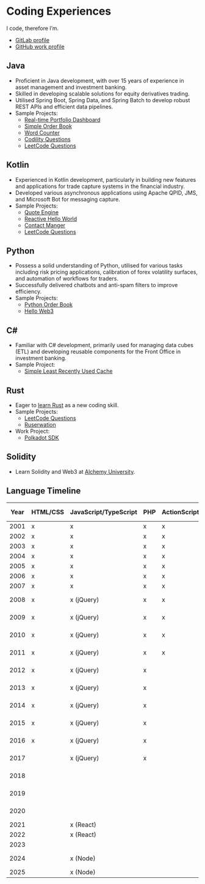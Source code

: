 # Coding Experiences

I code, therefore I’m.

- [GitLab profile](https://gitlab.com/rkfcheung)
- [GitHub work profile](https://github.com/raymondkfcheung)

## Java

- Proficient in Java development, with over 15 years of experience in asset management and investment banking.
- Skilled in developing scalable solutions for equity derivatives trading.
- Utilised Spring Boot, Spring Data, and Spring Batch to develop robust REST APIs and efficient data pipelines.
- Sample Projects:
  - [Real-time Portfolio Dashboard](https://github.com/rkfcheung/java-rm-portfolio)
  - [Simple Order Book](https://gitlab.com/rkfcheung/simple-order-book)
  - [Word Counter](https://github.com/rkfcheung/word-counter-java)
  - [Codility Questions](https://github.com/rkfcheung/coding/tree/main/src/main/java/com/rkfcheung/codility)
  - [LeetCode Questions](https://github.com/rkfcheung/coding/tree/main/src/main/java/com/rkfcheung/leetcode)

## Kotlin

- Experienced in Kotlin development, particularly in building new features and applications for trade capture systems in
  the financial industry.
- Developed various asynchronous applications using Apache QPID, JMS, and Microsoft Bot for messaging capture.
- Sample Projects:
  - [Quote Engine](https://gitlab.com/rkfcheung/quote-engine)
  - [Reactive Hello World](https://github.com/rkfcheung/reactive-hello)
  - [Contact Manger](https://github.com/rkfcheung/kotlin-contact-manager)
  - [LeetCode Questions](https://github.com/rkfcheung/coding/tree/main/src/main/kotlin/com/rkfcheung/leetcode)

## Python

- Possess a solid understanding of Python, utilised for various tasks including risk pricing applications, calibration
  of forex volatility surfaces, and automation of workflows for traders.
- Successfully delivered chatbots and anti-spam filters to improve efficiency.
- Sample Projects:
  - [Python Order Book](https://gitlab.com/rkfcheung/python-order-book)
  - [Hello Web3](https://github.com/rkfcheung/hello-web3)

## C#

- Familiar with C# development, primarily used for managing data cubes (ETL) and developing reusable components for the
  Front Office in investment banking.
- Sample Project:
  - [Simple Least Recently Used Cache](https://github.com/rkfcheung/SimpleLruCache)

## Rust

- Eager to [learn Rust](src/main/rust/README.md) as a new coding skill.
- Sample Projects:
  - [LeetCode Questions](https://github.com/rkfcheung/coding/tree/main/src/main/rust/src/leetcode)
  - [Ruserwation](https://github.com/rkfcheung/ruserwation)
- Work Project:
  - [Polkadot SDK](https://github.com/raymondkfcheung/polkadot-sdk)

## Solidity

- Learn Solidity and Web3 at [Alchemy University](https://www.alchemy.com/university/courses).

## Language Timeline

| Year | HTML/CSS | JavaScript/TypeScript | PHP | ActionScript | C   | Java | Shell          | SQL              | VB.NET/VBA | C++ | MATLAB | C#  | ColdFusion | Python | Objective-C | R   | Swift | Lua | Kotlin | Rust | Solidity |
| ---- | -------- | ---------- | --- | ------------ | --- | ---- | -------------- | ---------------- | ---------- | --- | ------ | --- | ---------- | ------ | ----------- | --- | ----- | --- | ------ | ---- | -------- |
| 2001 | x        | x          | x   | x            | x   | x    | x (Bourne)     |                  |            |     |        |     |            |        |             |     |       |     |        |      |          |
| 2002 | x        | x          | x   | x            | x   | x    | x (Bourne)     | x (MySQL)        | x          | x   |        |     |            |        |             |     |       |     |        |      |          |
| 2003 | x        | x          | x   | x            | x   | x    | x (Bourne)     | x (MySQL)        | x          | x   |        |     |            |        |             |     |       |     |        |      |          |
| 2004 | x        | x          | x   | x            | x   | x    | x (Bourne)     | x (MySQL)        |            |     | x      |     |            |        |             |     |       |     |        |      |          |
| 2005 | x        | x          | x   | x            | x   |      | x (DCL)        | x (Oracle)       |            | x   | x      |     |            |        |             |     |       |     |        |      |          |
| 2006 | x        | x          | x   | x            | x   | x    | x (Korn)       | x (Oracle)       |            |     |        |     |            |        |             |     |       |     |        |      |          |
| 2007 | x        | x          | x   | x            |     | x    | x (Korn)       | x (Oracle)       |            |     |        | x   |            |        |             |     |       |     |        |      |          |
| 2008 | x        | x (jQuery) | x   | x            |     |      | x (PowerShell) | x (MSSQL)        | x          | x   |        | x   | x          | x      |             |     |       |     |        |      |          |
| 2009 | x        | x (jQuery) | x   | x            |     |      | x (PowerShell) | x (MSSQL)        | x          |     |        | x   | x          | x      |             |     |       |     |        |      |          |
| 2010 | x        | x (jQuery) | x   | x            |     |      | x (PowerShell) | x (MSSQL)        | x          |     |        | x   | x          | x      |             |     |       |     |        |      |          |
| 2011 | x        | x (jQuery) | x   | x            |     |      | x (PowerShell) | x (MSSQL)        | x          |     |        | x   | x          | x      | x           |     |       |     |        |      |          |
| 2012 | x        | x (jQuery) | x   |              |     |      | x (PowerShell) | x (MSSQL)        | x          |     | x      | x   | x          | x      | x           | x   |       |     |        |      |          |
| 2013 | x        | x (jQuery) | x   |              |     |      | x (PowerShell) | x (MSSQL)        | x          |     | x      | x   | x          |        | x           | x   |       |     |        |      |          |
| 2014 | x        | x (jQuery) | x   |              |     | x    | x (PowerShell) | x (MSSQL)        | x          |     | x      | x   | x          |        | x           | x   | x     |     |        |      |          |
| 2015 | x        | x (jQuery) | x   |              |     | x    | x (PowerShell) | x (MSSQL+MySQL)  | x          |     |        |     | x          |        |             |     |       |     |        |      |          |
| 2016 | x        | x (jQuery) | x   |              |     | x    | x (PowerShell) | x (MSSQL+MySQL)  |            |     |        |     | x          |        |             |     |       | x   |        |      |          |
| 2017 |          | x (jQuery) | x   |              |     | x    | x (Bash)       | x (MySQL+Oracle) |            |     |        | x   |            | x      |             |     |       | x   |        |      |          |
| 2018 |          |            |     |              |     | x    | x (Bash)       | x (MSSQL+Oracle) | x          |     |        | x   |            | x      |             | x   |       | x   |        |      |          |
| 2019 |          |            |     |              |     | x    | x (Bash)       | x (MSSQL+Oracle) | x          |     |        | x   |            | x      |             |     |       |     | x      |      |          |
| 2020 |          |            |     |              |     | x    | x (Bash)       | x (MSSQL+Oracle) | x          |     |        | x   |            | x      |             |     |       |     | x      |      |          |
| 2021 |          | x (React)  |     |              |     | x    | x (Bash)       | x (PostgreSQL)   |            |     |        |     |            | x      |             |     |       |     | x      |      |          |
| 2022 |          | x (React)  |     |              |     | x    | x (Bash)       | x (PostgreSQL)   |            |     |        |     |            | x      |             |     |       |     | x      |      |          |
| 2023 |          |            |     |              |     | x    | x (Bash)       | x (Oracle)       |            |     |        |     |            | x      |             |     |       |     | x      |      |          |
| 2024 |          | x (Node)   |     |              |     | x    | x (Bash)       | x (Oracle+MySQL) |            |     |        |     |            | x      |             |     |       |     | x      | x    | x        |
| 2025 |          | x (Node)   |     |              |     | x    | x (Bash)       | x (Oracle)       |            |     |        |     |            | x      |             |     |       |     |        | x    |          |
